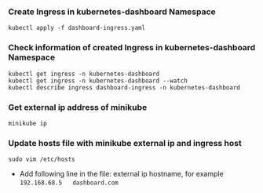 ### Create Ingress in kubernetes-dashboard Namespace
    kubectl apply -f dashboard-ingress.yaml

### Check information of created Ingress in kubernetes-dashboard Namespace
    kubectl get ingress -n kubernetes-dashboard
    kubectl get ingress -n kubernetes-dashboard --watch
    kubectl describe ingress dashboard-ingress -n kubernetes-dashboard

### Get external ip address of minikube
    minikube ip

### Update hosts file with minikube external ip and ingress host
    sudo vim /etc/hosts
  - Add following line in the file: 
    external ip    hostname, for example
    `192.168.68.5   dashboard.com`
